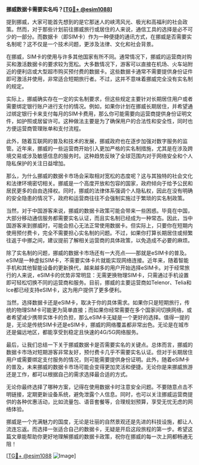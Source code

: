 **挪威数据卡需要实名吗？[[TG💪+ @esim1088](https://t.me/s/esim1088)]**

提到挪威，大家可能首先想到的是它那迷人的峡湾风光、极光和高福利的社会政策。然而，对于那些计划前往挪威旅行或居住的人来说，通信工具的选择是必不可少的一部分。而数据卡（即SIM卡）作为一种便捷的通讯方式，在挪威是否需要实名制呢？这不仅是一个技术问题，更涉及法律、文化和社会背景。

在挪威，SIM卡的使用与许多其他国家有所不同。通常情况下，挪威的运营商对购买和激活数据卡的要求较为宽松。大多数情况下，游客可以直接在机场、火车站附近的便利店或大型超市购买预付费的数据卡。这些数据卡通常不需要提供身份证件即可激活并使用，非常适合短期旅行者。不过，这并不意味着挪威完全没有实名制的规定。

实际上，挪威确实存在一定的实名制要求，但这些规定主要针对长期居住用户或者需要绑定银行账户进行支付的情况。例如，如果你计划在挪威长期居住，并希望通过绑定银行卡来支付每月的SIM卡费用，那么你可能需要向运营商提供身份证明文件，如护照或居留许可。这种做法主要是为了确保用户的合法性和安全性，同时也方便运营商管理账单和支付流程。

此外，随着互联网的普及和技术的发展，挪威政府也在逐步加强对数字服务的监管。近年来，挪威的一些运营商开始引入更加严格的实名制措施，尤其是在涉及跨境交易或涉及敏感信息的服务时。这种趋势反映了全球范围内对于网络安全和个人隐私保护的关注日益增加。

那么，为什么挪威的数据卡市场会采取相对宽松的态度呢？这与其独特的社会文化和法律环境密切相关。挪威是一个高度开放和包容的国家，政府倾向于给予公民和居民更多的自由选择权。同时，挪威的法律体系强调个人隐私权，因此在没有明确的安全隐患的情况下，政府和运营商往往不会强制实施过于繁琐的实名制政策。

当然，对于中国游客来说，挪威的数据卡政策可能会带来一些困惑。毕竟在中国，大部分移动通信服务都需要实名认证，而且实名制已经成为一种常态。因此，当中国游客来到挪威时，可能会担心无法正常使用数据卡。但实际上，只要你在短期内使用预付费卡，完全不需要担心实名制的问题。不过，如果你打算长期居住或频繁往返于中挪之间，建议提前了解相关运营商的具体政策，以免造成不必要的麻烦。

除了实名制的问题，挪威的数据卡市场还有一大亮点——那就是eSIM卡的普及。eSIM是一种虚拟SIM卡，不需要实体卡片就能实现网络连接。近年来，随着智能手机和其他智能设备的更新换代，越来越多的用户开始选择eSIM卡。对于经常旅行的人来说，eSIM卡的优势非常明显：无需更换物理SIM卡，只需通过手机设置即可轻松切换不同的运营商和服务。目前，挪威的主要运营商如Telenor、Telia和Ice都已经支持eSIM卡，这为用户提供了更多便利。

当然，选择数据卡还是eSIM卡，取决于你的具体需求。如果你只是短期旅行，传统的物理SIM卡可能更为简单直接；而如果你经常需要在多个国家间切换网络，或者希望减少携带实体卡的负担，那么eSIM卡无疑是一个更好的选择。值得一提的是，无论是传统SIM卡还是eSIM卡，挪威的网络覆盖都非常出色。无论是在城市还是偏远地区，都能享受到稳定且快速的4G/5G网络服务。

最后，让我们总结一下关于挪威数据卡是否需要实名的关键点。总体而言，挪威的数据卡市场对短期游客非常友好，预付费卡几乎不需要实名认证。但对于长期居住用户或需要绑定支付服务的情况，则可能需要提供身份证明。此外，随着eSIM卡的普及，未来挪威的数据卡市场可能会变得更加灵活和便捷。无论你是来挪威旅游还是工作，都可以根据自己的需求选择最合适的方式。

无论你最终选择了哪种方案，记得在使用数据卡时注意安全问题。不要随意点击不明链接，定期更新设备系统，避免泄露个人信息。同时，也可以关注挪威运营商提供的各种优惠活动，比如流量包、语音套餐等，合理规划预算，享受无忧无虑的网络体验。

挪威是一个充满魅力的国度，无论是壮丽的自然景观还是先进的科技设施，都让人流连忘返。而选择一张适合自己的数据卡，无疑是开启这段旅程的第一步。希望这篇文章能帮助你更好地理解挪威的数据卡政策，祝你在挪威的每一次上网都畅通无阻！

[[TG💪+ @esim1088](https://t.me/s/esim1088) ![Image](https://i.postimg.cc/4NQfJmqS/Snipaste-2025-05-13-00-14-12.png)]